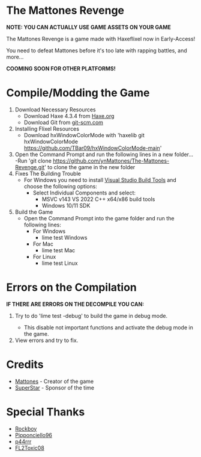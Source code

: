 # The Mattones Revenge

**NOTE: YOU CAN ACTUALLY USE GAME ASSETS ON YOUR GAME**

The Mattones Revenge is a game made with Haxeflixel now in Early-Access!

You need to defeat Mattones before it's too late with rapping battles, and more...

**COOMING SOON FOR OTHER PLATFORMS!**

# Compile/Modding the Game

1. Download Necessary Resources
    - Download Haxe 4.3.4 from [Haxe.org](https://haxe.org)
    - Download Git from [git-scm.com](https://www.git-scm.com)
3. Installing Flixel Resources
    - Download hxWindowColorMode with 'haxelib git hxWindowColorMode https://github.com/TBar09/hxWindowColorMode-main'
2. Open the Command Prompt and run the following lines in a new folder...
    -Run 'git clone https://github.com/ynMattones/The-Mattones-Revenge.git' to clone the game in the new folder
3. Fixes The Building Trouble
    - For Windows you need to install [Visual Studio Build Tools](https://aka.ms/vs/17/release/vs_BuildTools.exe) and choose the following options:
        - Select Individual Components and select:
            - MSVC v143 VS 2022 C++ x64/x86 build tools
            - Windows 10/11 SDK
4. Build the Game
    - Open the Command Prompt into the game folder and run the following lines:
        - For Windows
            - lime test Windows
        - For Mac
            - lime test Mac
        - For Linux
            - lime test Linux

# Errors on the Compilation

**IF THERE ARE ERRORS ON THE DECOMPILE YOU CAN:**

1. Try to do 'lime test <PLATFORM> -debug' to build the game in debug mode.
    - This disable not important functions and activate the debug mode in the game.
2. View errors and try to fix.

# Credits
- [Mattones](https://github.com/ynMattones) - Creator of the game
- [SuperStar](https://discord.gg/VEcZgWFf9Q) - Sponsor of the time

# Special Thanks
- [Rockboy]()
- [Pipponciello96]()
- [p44rrr]()
- [FL2Toxic08]()
